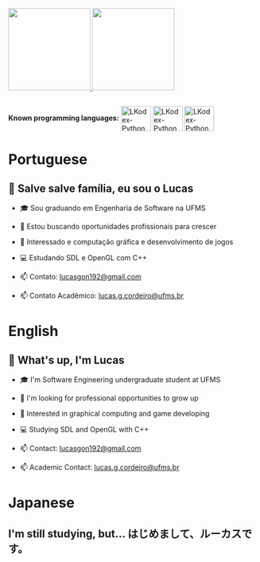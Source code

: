 <div>
  <div>
    <a href="https://github.com/LKodex">
    <img height="165em" src="https://github-readme-stats.vercel.app/api?username=LKodex&show_icons=true&theme=radical&include_all_commits=true&count_private=true"/>
    <img height="165em" src="https://github-readme-stats.vercel.app/api/top-langs/?username=LKodex&layout=compact&langs_count=7&theme=radical"/>
    </a>
  </div>

  ##

  <div>
    <strong>Known programming languages:</strong>
    <img align="center" alt="LKodex-Python" height="50" width="60" src="https://cdn.jsdelivr.net/gh/devicons/devicon/icons/python/python-original.svg"/>
    <img align="center" alt="LKodex-Python" height="50" width="60" src="https://cdn.jsdelivr.net/gh/devicons/devicon/icons/java/java-original.svg"/>
    <img align="center" alt="LKodex-Python" height="50" width="60" src="https://cdn.jsdelivr.net/gh/devicons/devicon/icons/cplusplus/cplusplus-original.svg"/>
  </div>
</div>

# Portuguese

## 👋 Salve salve família, eu sou o Lucas

- 🎓 Sou graduando em Engenharia de Software na UFMS
- 🤝 Estou buscando oportunidades profissionais para crescer
- 🤔 Interessado e computação gráfica e desenvolvimento de jogos
- 💻 Estudando SDL e OpenGL com C++

- 📫 Contato: lucasgon192@gmail.com
- 📫 Contato Acadêmico: lucas.g.cordeiro@ufms.br

# English

## 👋 What's up, I'm Lucas

- 🎓 I'm Software Engineering undergraduate student at UFMS
- 🤝 I'm looking for professional opportunities to grow up
- 🤔 Interested in graphical computing and game developing
- 💻 Studying SDL and OpenGL with C++

- 📫 Contact: lucasgon192@gmail.com
- 📫 Academic Contact: lucas.g.cordeiro@ufms.br

# Japanese

## I'm still studying, but... はじめまして、ルーカスです。
